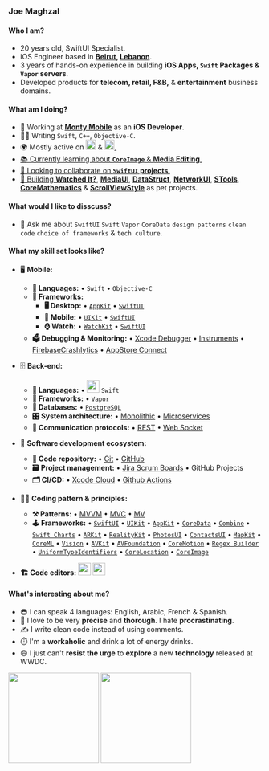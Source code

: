### Joe Maghzal

#### Who I am?

- 20 years old, SwiftUI Specialist.
- iOS Engineer based in **[Beirut](https://en.wikipedia.org/wiki/Beirut), [Lebanon](https://en.wikipedia.org/wiki/Lebanon)**. 
- 3 years of hands-on experience in building **iOS Apps, `Swift` Packages & `Vapor` servers**.
- Developed products for **telecom, retail, F&B,** & **entertainment** business domains.

#### What am I doing?
- 🏢 Working at **[Monty Mobile](https://montymobile.com)** as an **iOS Developer**.
- 👨‍💻 Writing `Swift`, `C++`, `Objective-C`.
- 🌍 Mostly active on <a href="https://stackoverflow.com/users/13278922/timmy"><img src="https://upload.wikimedia.org/wikipedia/commons/thumb/e/ef/Stack_Overflow_icon.svg/768px-Stack_Overflow_icon.svg.png" height=20></a> <!--[StackOverflow](https://stackoverflow.com/users/13278922/timmy)--> & <a href="https://www.linkedin.com/in/joemaghzal/"><img src="https://cdn-icons-png.flaticon.com/512/174/174857.png" height=20>.
- 📚 Currently learning about **`CoreImage`** & **Media Editing**.
- 👯 Looking to collaborate on **`SwiftUI` projects**.
- 🥰 Building **[Watched It?](https://github.com/TimmysApp/Watched-It)**, **[MediaUI](https://github.com/TimmysApp/MediaUI)**, **[DataStruct](https://github.com/TimmysApp/DataStruct)**, **[NetworkUI](https://github.com/TimmysApp/NetworkUI)**, **[STools](https://github.com/TimmysApp/STools)**, **[CoreMathematics](https://github.com/TimmysApp/CoreMathematics)** & **[ScrollViewStyle](https://github.com/TimmysApp/ScrollViewStyle)** as pet projects.

#### What would I like to disscuss? 
- 💬 Ask me about `SwiftUI` `Swift` `Vapor` `CoreData` `design patterns` `clean code` `choice of frameworks` & `tech culture`.

#### What my skill set looks like?
- 🖥 **Mobile:** 
  - **📜 Languages:** • `Swift` • `Objective-C`
  - **🔬 Frameworks:**  
    - **🖥 Desktop:** • [`AppKit`](https://developer.apple.com/documentation/appkit/) • [`SwiftUI`](https://developer.apple.com/xcode/swiftui/)
    - **📱 Mobile:** • [`UIKit`](https://developer.apple.com/documentation/uikit) • [`SwiftUI`](https://developer.apple.com/xcode/swiftui/)
    - **⌚️ Watch:** • [`WatchKit`](https://developer.apple.com/documentation/watchkit) • [`SwiftUI`](https://developer.apple.com/xcode/swiftui/)
  - **🗳 Debugging & Monitoring:** • [Xcode Debugger](https://developer.apple.com/documentation/xcode/stepping-through-code-and-inspecting-variables-to-isolate-bugs) • [Instruments](https://developer.apple.com/forums/tags/instruments) • [FirebaseCrashlytics](https://firebase.google.com/docs/crashlytics) • [AppStore Connect](https://appstoreconnect.apple.com)

- 🗄️ **Back-end:**
  - **📜 Languages:** • <img src="https://cdn-icons-png.flaticon.com/512/5968/5968371.png" height=25> `Swift`
  - **🔭 Frameworks:** • [`Vapor`](https://vapor.codes)
  - **💾 Databases:** • [`PostgreSQL`](https://www.postgresql.org)
  - **🎛 System architecture:** • [Monolithic](https://microservices.io/patterns/monolithic.html) • [Microservices](https://microservices.io/patterns/microservices.html)
  - **🔌 Communication protocols:** • [REST](https://docs.microsoft.com/en-us/azure/architecture/best-practices/api-design) • [Web Socket](https://developer.mozilla.org/en-US/docs/Web/API/WebSockets_API)
- 🎡 **Software development ecosystem:**
  - **📁 Code repository:** • [Git](https://git-scm.com/) • [GitHub](https://github.com)
  - **🗃 Project management:** • [Jira Scrum Boards](https://www.atlassian.com/software/jira/features/scrum-boards) • GitHub Projects
  - **🗂 CI/CD:** • [Xcode Cloud](https://github.com/features/actions) • [Github Actions](https://github.com/features/actions)
- 🧙‍♂️ **Coding pattern & principles:**
  - **⚒ Patterns:**  • [MVVM](https://en.wikipedia.org/wiki/Model%E2%80%93view%E2%80%93viewmodel) • [MVC](https://en.wikipedia.org/wiki/Model%E2%80%93view%E2%80%93controller) • [MV](https://developer.apple.com/forums/thread/699003)
  - **🕹 Frameworks:** • [`SwiftUI`](https://developer.apple.com/xcode/swiftui/) • [`UIKit`](https://developer.apple.com/documentation/uikit) • [`AppKit`](https://developer.apple.com/documentation/appkit/) • [`CoreData`](https://developer.apple.com/documentation/uikit) • [`Combine`](https://developer.apple.com/documentation/combine) • [`Swift Charts`](https://developer.apple.com/documentation/charts) • [`ARKit`](https://developer.apple.com/augmented-reality/) • [`RealityKit`](https://developer.apple.com/documentation/realitykit/) • [`PhotosUI`](https://developer.apple.com/documentation/photokit) • [`ContactsUI`](https://developer.apple.com/documentation/contactsui) • [`MapKit`](https://developer.apple.com/documentation/contactsui) • [`CoreML`](https://developer.apple.com/documentation/coreml) • [`Vision`](https://developer.apple.com/documentation/vision) • [`AVKit`](https://developer.apple.com/documentation/avkit) • [`AVFoundation`](https://developer.apple.com/av-foundation/) • [`CoreMotion`](https://developer.apple.com/documentation/coremotion) • [`Regex Builder`](https://developer.apple.com/documentation/regexbuilder) • [`UniformTypeIdentifiers`](https://developer.apple.com/documentation/uniformtypeidentifiers) • [`CoreLocation`](https://developer.apple.com/documentation/corelocation) • [`CoreImage`]( https://developer.apple.com/documentation/coreimage)
 
- **🏗️ Code editors:**
<a href="https://developer.apple.com/xcode/"><img src="https://developer.apple.com/design/human-interface-guidelines/foundations/app-icons/images/app-icon-realistic-materials_2x.png" height=25></a> <a href="https://code.visualstudio.com/"><img src="https://seeklogo.com/images/V/visual-studio-code-logo-449D71944F-seeklogo.com.png" height=25></a>
  
#### What's interesting about me?  
  - 😎 I can speak 4 languages: English, Arabic, French & Spanish.
  - 🧐 I love to be very **precise** and **thorough**. I hate **procrastinating**.
  - ✍️ I write clean code instead of using comments.
  - ⏱️ I'm a **workaholic** and drink a lot of energy drinks.
  - 😅 I just can't **resist the urge** to **explore** a new **technology** released at WWDC.

<!--Github Stats-->
<p float="left">
<img height="180em" src="https://github-readme-stats.vercel.app/api?username=TimmysApp" /> 
<img height="180em" src="https://github-readme-stats.vercel.app/api/top-langs/?username=TimmysApp"/>
</p>
